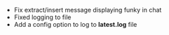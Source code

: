 * Fix extract/insert message displaying funky in chat
* Fixed logging to file
* Add a config option to log to **latest.log** file